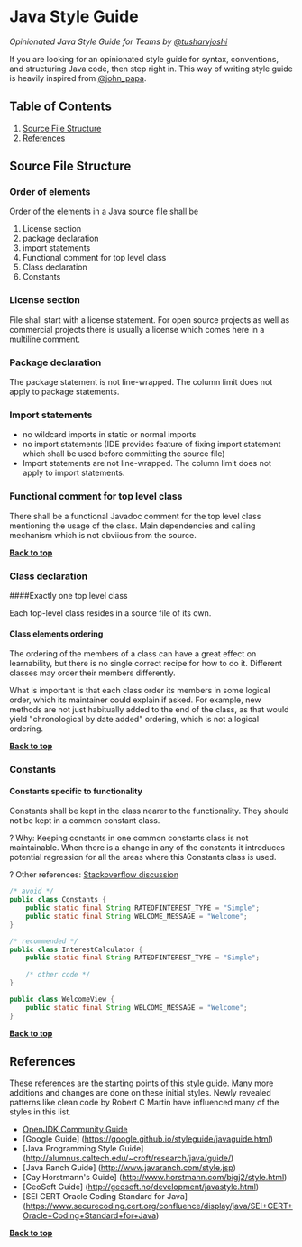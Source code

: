 # Java Style Guide

*Opinionated Java Style Guide for Teams by [@tusharvjoshi](//twitter.com/tusharvjoshi)*

If you are looking for an opinionated style guide for syntax, conventions, and structuring Java code, then step right in. This way of writing style guide is heavily inspired from [@john_papa](//twitter.com/john_papa). 

## Table of Contents

  1. [Source File Structure](#source-file-structure)
  1. [References](#references)
  
## Source File Structure

### Order of elements

Order of the elements in a Java source file shall be

  1. License section
  1. package declaration
  1. import statements
  1. Functional comment for top level class
  1. Class declaration
  1. Constants
  
### License section

  File shall start with a license statement.  For open source projects as well as commercial projects there is usually a license which comes here in a multiline comment.
  
### Package declaration

  The package statement is not line-wrapped. The column limit does not apply to package statements.
  
### Import statements

  - no wildcard imports in static or normal imports
  - no import statements (IDE provides feature of fixing import statement which shall be used before committing the source file)
  - Import statements are not line-wrapped. The column limit does not apply to import statements.
  
### Functional comment for top level class

  There shall be a functional Javadoc comment for the top level class mentioning the usage of the class.  Main dependencies and calling mechanism which is not obviious from the source.

**[Back to top](#table-of-contents)**
  
### Class declaration
####Exactly one top level class

  Each top-level class resides in a source file of its own.
  
####  Class elements ordering

The ordering of the members of a class can have a great effect on learnability, but there is no single correct recipe for how to do it. Different classes may order their members differently.

What is important is that each class order its members in some logical order, which its maintainer could explain if asked. For example, new methods are not just habitually added to the end of the class, as that would yield "chronological by date added" ordering, which is not a logical ordering.  

**[Back to top](#table-of-contents)**

### Constants
#### Constants specific to functionality

Constants shall be kept in the class nearer to the functionality.  They should not be kept in a common constant class.

? Why: Keeping constants in one common constants class is not maintainable.  When there is a change in any of the constants it introduces potential regression for all the areas where this Constants class is used.

? Other references: [Stackoverflow discussion](//stackoverflow.com/questions/66066/what-is-the-best-way-to-implement-constants-in-java/66076#66076)

```java
/* avoid */
public class Constants {
	public static final String RATEOFINTEREST_TYPE = "Simple";
	public static final String WELCOME_MESSAGE = "Welcome";
}
```

```java
/* recommended */
public class InterestCalculator {
	public static final String RATEOFINTEREST_TYPE = "Simple";
	
	/* other code */
}

public class WelcomeView {
	public static final String WELCOME_MESSAGE = "Welcome";
}
```

**[Back to top](#table-of-contents)**

## References

These references are the starting points of this style guide.  Many more additions and changes are done on these initial styles.  Newly revealed patterns like clean code by Robert C Martin have influenced many of the styles in this list.

  - [OpenJDK Community Guide](http://cr.openjdk.java.net/~alundblad/styleguide/index-v6.html)
  - [Google Guide] (https://google.github.io/styleguide/javaguide.html)
  - [Java Programming Style Guide] (http://alumnus.caltech.edu/~croft/research/java/guide/)
  - [Java Ranch Guide] (http://www.javaranch.com/style.jsp)
  - [Cay Horstmann's Guide] (http://www.horstmann.com/bigj2/style.html)
  - [GeoSoft Guide] (http://geosoft.no/development/javastyle.html)
  - [SEI CERT Oracle Coding Standard for Java] (https://www.securecoding.cert.org/confluence/display/java/SEI+CERT+Oracle+Coding+Standard+for+Java)
  
**[Back to top](#table-of-contents)**  
